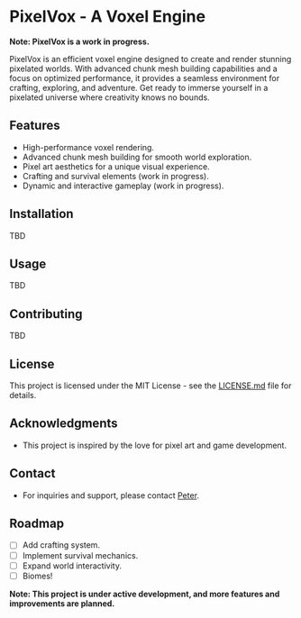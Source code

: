 # PixelVox - A Voxel Engine

**Note: PixelVox is a work in progress.**

PixelVox is an efficient voxel engine designed to create and render stunning pixelated worlds. With advanced chunk mesh building capabilities and a focus on optimized performance, it provides a seamless environment for crafting, exploring, and adventure. Get ready to immerse yourself in a pixelated universe where creativity knows no bounds.

## Features

- High-performance voxel rendering.
- Advanced chunk mesh building for smooth world exploration.
- Pixel art aesthetics for a unique visual experience.
- Crafting and survival elements (work in progress).
- Dynamic and interactive gameplay (work in progress).

## Installation

TBD

## Usage

TBD

## Contributing

TBD

## License

This project is licensed under the MIT License - see the [LICENSE.md](LICENSE.md) file for details.

## Acknowledgments

- This project is inspired by the love for pixel art and game development.

## Contact

- For inquiries and support, please contact [Peter](mailto:peterkolev03@icloud.com).

## Roadmap

- [ ] Add crafting system.
- [ ] Implement survival mechanics.
- [ ] Expand world interactivity.
- [ ] Biomes!

**Note: This project is under active development, and more features and improvements are planned.**

